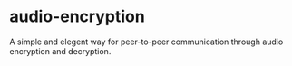 # audio-encryption
A simple and elegent way for peer-to-peer communication through audio encryption and decryption.
